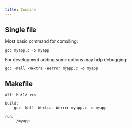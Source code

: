 ```yaml
---
title: Compile
---
```


## Single file

Most basic command for compiling:

```shell
gcc myapp.c -o myapp
```

For development adding some options may help debugging:

```shell
gcc -Wall -Wextra -Werror myapp.c -o myapp
```

## Makefile

```shell
all: build run

build:
	gcc -Wall -Wextra -Werror myapp.c -o myapp

run:
	./myapp
```
